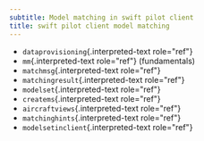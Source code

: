 ```yaml
---
subtitle: Model matching in swift pilot client
title: swift pilot client model matching
---
```


-   `dataprovisioning`{.interpreted-text role="ref"}
-   `mm`{.interpreted-text role="ref"} (fundamentals)
-   `matchmsg`{.interpreted-text role="ref"}
-   `matchingresult`{.interpreted-text role="ref"}
-   `modelset`{.interpreted-text role="ref"}
-   `createms`{.interpreted-text role="ref"}
-   `aircraftviews`{.interpreted-text role="ref"}
-   `matchinghints`{.interpreted-text role="ref"}
-   `modelsetinclient`{.interpreted-text role="ref"}
